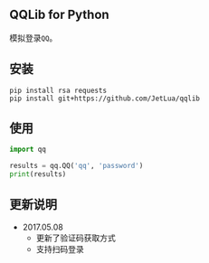 QQLib for Python
---
模拟登录`QQ`。

安装
---

```
pip install rsa requests
pip install git+https://github.com/JetLua/qqlib
```


使用
---
```py
import qq

results = qq.QQ('qq', 'password')
print(results)
```

更新说明
---

* 2017.05.08
  * 更新了验证码获取方式
  * 支持扫码登录
